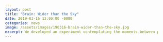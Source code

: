```yaml
---
layout: post
title: "Brain: Wider than the Sky"
date: 2019-03-16 12:00:00 -0000
categories: news
image: /assets/images/190316-brain-wider-than-the-sky.jpg
excerpt: We developed an experiment contemplating the moments between perception and action for a new exhibition at the Calouste Gulbenkian museum, in collaboration with Artica.
---
```

